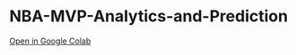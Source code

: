 # NBA-MVP-Analytics-and-Prediction

[Open in Google Colab](https://colab.research.google.com/drive/1HBiwhD4MLgYbIzsIFX5AgGtbWfIgOp3H#scrollTo=X-SqJs_-905F)
